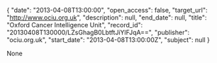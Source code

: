 {
  "date": "2013-04-08T13:00:00", 
  "open_access": false, 
  "target_url": "http://www.ociu.org.uk", 
  "description": null, 
  "end_date": null, 
  "title": "Oxford Cancer Intelligence Unit", 
  "record_id": "20130408T130000/LZsGhagB0LbtftJiYlFJqA==", 
  "publisher": "ociu.org.uk", 
  "start_date": "2013-04-08T13:00:00Z", 
  "subject": null
}

None